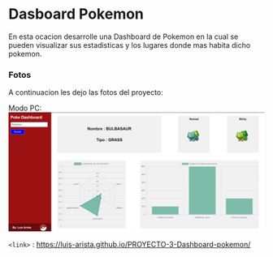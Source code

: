 # Dasboard Pokemon

En esta ocacion desarrolle una Dashboard de Pokemon en la cual se pueden visualizar sus estadisticas y los lugares donde mas habita dicho pokemon.

### Fotos
A continuacion les dejo las fotos del proyecto:

Modo PC:
![](https://github.com/Luis-Arista/PROYECTO-3-Dashboard-pokemon/blob/main/assets/laptop.jpeg?raw=true)


`<link>` : <https://luis-arista.github.io/PROYECTO-3-Dashboard-pokemon/>
